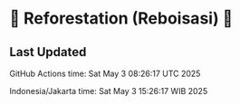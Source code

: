 
# 🌳 Reforestation (Reboisasi) 🌲

## Last Updated

GitHub Actions time: Sat May  3 08:26:17 UTC 2025

Indonesia/Jakarta time: Sat May  3 15:26:17 WIB 2025
